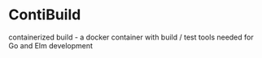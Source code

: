 # ContiBuild
containerized build - a docker container with build / test tools needed for Go and Elm development
